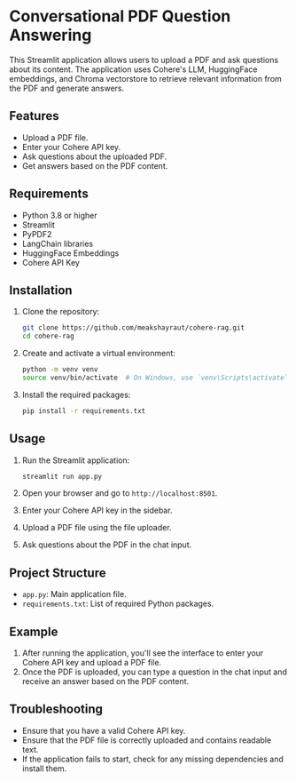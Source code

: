 # Conversational PDF Question Answering

This Streamlit application allows users to upload a PDF and ask questions about its content. The application uses Cohere's LLM, HuggingFace embeddings, and Chroma vectorstore to retrieve relevant information from the PDF and generate answers.

## Features

- Upload a PDF file.
- Enter your Cohere API key.
- Ask questions about the uploaded PDF.
- Get answers based on the PDF content.

## Requirements

- Python 3.8 or higher
- Streamlit
- PyPDF2
- LangChain libraries
- HuggingFace Embeddings
- Cohere API Key

## Installation

1. Clone the repository:

    ```bash
    git clone https://github.com/meakshayraut/cohere-rag.git
    cd cohere-rag
    ```

2. Create and activate a virtual environment:

    ```bash
    python -m venv venv
    source venv/bin/activate  # On Windows, use `venv\Scripts\activate`
    ```

3. Install the required packages:

    ```bash
    pip install -r requirements.txt
    ```

## Usage

1. Run the Streamlit application:

    ```bash
    streamlit run app.py
    ```

2. Open your browser and go to `http://localhost:8501`.

3. Enter your Cohere API key in the sidebar.

4. Upload a PDF file using the file uploader.

5. Ask questions about the PDF in the chat input.

## Project Structure

- `app.py`: Main application file.
- `requirements.txt`: List of required Python packages.

## Example

1. After running the application, you'll see the interface to enter your Cohere API key and upload a PDF file.
2. Once the PDF is uploaded, you can type a question in the chat input and receive an answer based on the PDF content.

## Troubleshooting

- Ensure that you have a valid Cohere API key.
- Ensure that the PDF file is correctly uploaded and contains readable text.
- If the application fails to start, check for any missing dependencies and install them.
